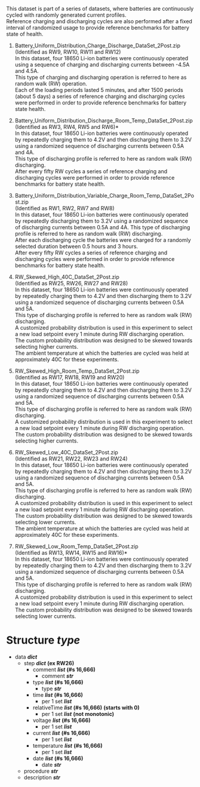 This dataset is part of a series of datasets, where batteries are continuously cycled with randomly generated current profiles.   
Reference charging and discharging cycles are also performed after a fixed interval of randomized usage to provide reference benchmarks for battery state of health.   


1. Battery_Uniform_Distribution_Charge_Discharge_DataSet_2Post.zip   
(Identified as RW9, RW10, RW11 and RW12)   
	In this dataset, four 18650 Li-ion batteries were continuously operated using a sequence of charging and discharging currents between -4.5A and 4.5A.   
	This type of charging and discharging operation is referred to here as random walk (RW) operation.   
	Each of the loading periods lasted 5 minutes, and after 1500 periods (about 5 days) a series of reference charging and discharging cycles were performed in order to provide reference benchmarks for battery state health.   

2. Battery_Uniform_Distribution_Discharge_Room_Temp_DataSet_2Post.zip   
(Identified as RW3, RW4, RW5 and RW6)*   
	In this dataset, four 18650 Li-ion batteries were continuously operated by repeatedly charging them to 4.2V and then discharging them to 3.2V using a randomized sequence of discharging currents between 0.5A and 4A.   
	This type of discharging profile is referred to here as random walk (RW) discharging.   
	After every fifty RW cycles a series of reference charging and discharging cycles were performed in order to provide reference benchmarks for battery state health.   

3. Battery_Uniform_Distribution_Variable_Charge_Room_Temp_DataSet_2Post.zip   
(Identified as RW1, RW2, RW7 and RW8)   
	In this dataset, four 18650 Li-ion batteries were continuously operated by repeatedly discharging them to 3.2V using a randomized sequence of discharging currents between 0.5A and 4A. 
	This type of discharging profile is referred to here as random walk (RW) discharging.   
	After each discharging cycle the batteries were charged for a randomly selected duration between 0.5 hours and 3 hours.   
	After every fifty RW cycles a series of reference charging and discharging cycles were performed in order to provide reference benchmarks for battery state health.   

4. RW_Skewed_High_40C_DataSet_2Post.zip   
(Identified as RW25, RW26, RW27 and RW28)   
	In this dataset, four 18650 Li-ion batteries were continuously operated by repeatedly charging them to 4.2V and then discharging them to 3.2V using a randomized sequence of discharging currents between 0.5A and 5A.   
	This type of discharging profile is referred to here as random walk (RW) discharging.   
	A customized probability distribution is used in this experiment to select a new load setpoint every 1 minute during RW discharging operation.   
	The custom probability distribution was designed to be skewed towards selecting higher currents.   
	The ambient temperature at which the batteries are cycled was held at approximately 40C for these experiments.   

5. RW_Skewed_High_Room_Temp_DataSet_2Post.zip   
(Identified as RW17, RW18, RW19 and RW20)   
	In this dataset, four 18650 Li-ion batteries were continuously operated by repeatedly charging them to 4.2V and then discharging them to 3.2V using a randomized sequence of discharging currents between 0.5A and 5A.   
	This type of discharging profile is referred to here as random walk (RW) discharging.   
	A customized probability distribution is used in this experiment to select a new load setpoint every 1 minute during RW discharging operation.   
	The custom probability distribution was designed to be skewed towards selecting higher currents.   

6. RW_Skewed_Low_40C_DataSet_2Post.zip   
(Identified as RW21, RW22, RW23 and RW24)    
	In this dataset, four 18650 Li-ion batteries were continuously operated by repeatedly charging them to 4.2V and then discharging them to 3.2V using a randomized sequence of discharging currents between 0.5A and 5A.   
	This type of discharging profile is referred to here as random walk (RW) discharging.   
	A customized probability distribution is used in this experiment to select a new load setpoint every 1 minute during RW discharging operation.   
	The custom probability distribution was designed to be skewed towards selecting lower currents.   
	The ambient temperature at which the batteries are cycled was held at approximately 40C for these experiments.   

7. RW_Skewed_Low_Room_Temp_DataSet_2Post.zip   
(Identified as RW13, RW14, RW15 and RW16)*   
	In this dataset, four 18650 Li-ion batteries were continuously operated by repeatedly charging them to 4.2V and then discharging them to 3.2V using a randomized sequence of discharging currents between 0.5A and 5A.   
	This type of discharging profile is referred to here as random walk (RW) discharging.   
	A customized probability distribution is used in this experiment to select a new load setpoint every 1 minute during RW discharging operation.   
	The custom probability distribution was designed to be skewed towards selecting lower currents.   


# Structure ***type*** #
* data ***dict***
	+ step ***dict*** **(ex RW26)**
		+ comment ***list*** **(#s 16,666)**
			+ comment ***str***
		+ type ***list*** **(#s 16,666)**
			+ type ***str***
		+ time ***list*** **(#s 16,666)**
			+ per 1 set ***list***
		+ relativeTime ***list*** **(#s 16,666)** **(starts with 0)**
			+ per 1 set ***list*** **(not monotonic)**
		+ voltage ***list*** **(#s 16,666)**
			+ per 1 set ***list***
		+ current ***list*** **(#s 16,666)**
			+ per 1 set ***list***
		+ temperature ***list*** **(#s 16,666)**
			+ per 1 set ***list***
		+ date ***list*** **(#s 16,666)**
			+ date ***str***
	+ procedure ***str***
	+ description ***str***